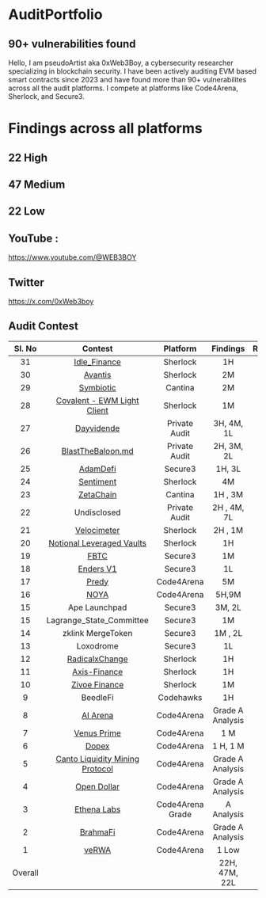 # AuditPortfolio
## 90+ vulnerabilities found 
Hello, I am pseudoArtist aka 0xWeb3Boy, a cybersecurity researcher specializing in blockchain security. I have been actively auditing EVM based smart contracts since 2023 and have found more than 90+ vulnerabilites across all the audit platforms. I compete at platforms like Code4Arena, Sherlock, and Secure3.

# Findings across all platforms

## 22 High 
## 47 Medium 
## 22 Low 



## YouTube :
https://www.youtube.com/@WEB3BOY
## Twitter
https://x.com/0xWeb3boy




## Audit Contest

| Sl. No| Contest | Platform | Findings | Rankings | 
|:--:|:--:|:--:|:--:|:--:|
|31| [Idle_Finance](https://audits.sherlock.xyz/contests/571/leaderboard) | Sherlock |  1H | #7 |  
|30| [Avantis](https://audits.sherlock.xyz/contests/485/leaderboard) | Sherlock |  2M | #13 |  
|29| [Symbiotic](https://cantina.xyz/competitions/8bab566e-a6d4-4c1b-9f28-71a94bfd1da2/leaderboard) | Cantina |  2M | #7 |  
|28| [Covalent - EWM Light Client](https://audits.sherlock.xyz/contests/618/leaderboard) | Sherlock |  1M | #3 |  
|27| [Dayvidende](https://github.com/user-attachments/files/17892788/DVE_AuditReport.md)| Private Audit |  3H, 4M, 1L ||  
|26| [BlastTheBaloon.md](https://github.com/user-attachments/files/17903931/BTB_Audit_Report.md) | Private Audit |  2H, 3M, 2L |  |  
|25| [AdamDefi](https://app.secure3.io/b14f6c27c9?tab=submission) | Secure3| 1H, 3L |  |  
|24| [Sentiment](https://github.com/sherlock-audit/2024-06-velocimeter-judging/issues) | Sherlock |  4M | #17 |  
|23| [ZetaChain](https://cantina.xyz/competitions/80a33cf0-ad69-4163-a269-d27756aacb5e/leaderboard) | Cantina |1H , 3M | #20 |  
|22| Undisclosed |Private Audit| 2H , 4M, 7L|  |  
|21| [Velocimeter](https://github.com/sherlock-audit/2024-06-velocimeter-judging/issues) | Sherlock | 2H , 1M | -- |  
|20| [Notional Leveraged Vaults](https://github.com/sherlock-audit/2024-06-leveraged-vaults-judging/issues/28) |Sherlock| 1H | -- |  
|19| [FBTC](https://app.secure3.io/614576bf93?tab=winners) | Secure3 |1M | #7 |  
|18| [Enders V1](https://app.secure3.io/16a8f0eebf?tab=winners) | Secure3| 1L | #15 |  
|17| [Predy](https://code4rena.com/audits/2024-05-predy#top) | Code4Arena|5M | #18  |  
|16| [NOYA](https://code4rena.com/audits/2024-04-noya#top) | Code4Arena|5H,9M | #21 | 
|15| Ape Launchpad | Secure3|3M, 2L | #4  |
|15| Lagrange_State_Committee| Secure3 |1M | #4  | 
|14| zklink MergeToken| Secure3 |1M , 2L | - |
|13| Loxodrome| Secure3 |1L | --  | 
|12| [RadicalxChange](https://audits.sherlock.xyz/contests/191/leaderboard) | Sherlock|1H | #4  | 
|11| [Axis-Finance](https://audits.sherlock.xyz/contests/206/leaderboard) | Sherlock|1H | #10  | 
|10| [Zivoe Finance](https://audits.sherlock.xyz/contests/280/leaderboard) | Sherlock |1M |  |  
|9| BeedleFi | Codehawks |1H | #113 |  
|8| [AI Arena](https://code4rena.com/audits/2024-02-ai-arena#top) | Code4Arena|Grade A Analysis | #38  | 
|7| [Venus Prime](https://code4rena.com/audits/2023-09-venus-prime) |Code4Arena |1 M | #53  |  
|6| [Dopex](https://code4rena.com/audits/2023-08-dopex) |Code4Arena |1 H, 1 M | #110  |
|5| [Canto Liquidity Mining Protocol](https://code4rena.com/audits/2023-10-canto-liquidity-mining-protocol) |Code4Arena| Grade A Analysis | #9 |
|4| [Open Dollar](https://code4rena.com/audits/2023-10-open-dollar) | Code4Arena|Grade A Analysis | 
|3| [Ethena Labs](https://code4rena.com/audits/2023-10-ethena-labs) |Code4Arena Grade| A Analysis  |  
|2| [BrahmaFi](https://code4rena.com/reports/2023-10-brahma) |Code4Arena| Grade A Analysis | #28 | 
|1| [veRWA](https://code4rena.com/reports/2023-08-verwa) |Code4Arena| 1 Low | #104 | 
| Overall |  || 22H, 47M, 22L  ||








